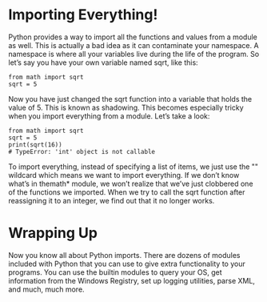 # Importing Everything!

Python provides a way to import all the functions and values from a module as well. This is actually a bad idea as it can contaminate your namespace. 
A namespace is where all your variables live during the life of the program. So let’s say you have your own variable named sqrt, like this:

```
from math import sqrt
sqrt = 5

```
Now you have just changed the sqrt function into a variable that holds the value of 5. This is known as shadowing. 
This becomes especially tricky when you import everything from a module. Let’s take a look:

```
from math import sqrt
sqrt = 5
print(sqrt(16))
# TypeError: 'int' object is not callable

```

To import everything, instead of specifying a list of items, we just use the "" wildcard which means we want to import everything. 
If we don’t know what’s in themath* module, we won’t realize that we’ve just clobbered one of the functions we imported. When we try to call the
sqrt function after reassigning it to an integer, we find out that it no longer works.

# Wrapping Up 
Now you know all about Python imports. There are dozens of modules included with Python that you can use to give extra functionality to your programs. 
You can use the builtin modules to query your OS, get information from the Windows Registry, set up logging utilities, parse XML, and much, much more. 



